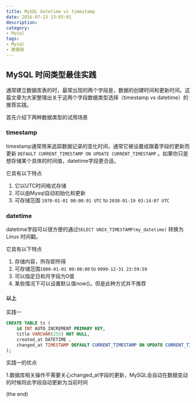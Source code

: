 ```yaml
---
title: MySQL datetime vs timestamp
date: 2016-07-23 13:03:01
description:
category:
- Mysql
tags:
- Mysql
- 数据库
---
```


## MySQL 时间类型最佳实践

通常建立数据库表的时，最常出现的两个字段是，数据的创建时间和更新时间。这篇文章为大家整理出关于这两个字段数据类型选择（timestamp vs datetime）的推荐实践。

首先介绍下两种数据类型的试用场景

### timestamp

timestamp通常用来追踪数据记录的变化时间，通常它被设置成跟着字段的更新而更新 `DEFAULT CURRENT_TIMESTAMP ON UPDATE CURRENT_TIMESTAMP` 。如果你只是想存储某个具体的时间值，datetime字段更合适。

它具有以下特点

1. 它以UTC时间格式存储
2. 可以由Mysql自动初始化和更新
3. 可存储范围 `1970-01-01 00:00:01 UTC` to `2038-01-19 03:14:07 UTC`

### datetime

datetime字段可以很方便的通过`SELECT UNIX_TIMESTAMP(my_datetime)` 转换为Linux 时间戳。

它具有以下特点

1. 存储内容，所存即所得
2. 可存储范围`1000-01-01 00:00:00` to `9999-12-31 23:59:59`
3. 可以指定日和月字段为0值
4. 某些情况下可以设置默认值now()。但是此种方式并不推荐

#### 以上

实践一

```sql
CREATE TABLE ts (
    id INT AUTO_INCREMENT PRIMARY KEY,
    title VARCHAR(255) NOT NULL,
    created_at DATETIME ,
    changed_at TIMESTAMP DEFAULT CURRENT_TIMESTAMP ON UPDATE CURRENT_TIMESTAMP
);
```

实践一的优点

1.数据库相关操作不需要关心changed_at字段的更新，MySQL会自动在数据变动的时候将此字段自动更新为当前时间



(the end)

